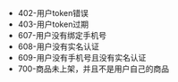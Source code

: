  * 402-用户token错误
 * 403-用户token过期
 * 607-用户没有绑定手机号 
 * 608-用户没有实名认证 
 * 609-用户没有手机号且没有实名认证
 * 700-商品未上架，并且不是用户自己的商品
